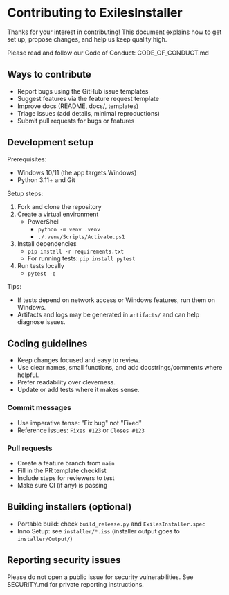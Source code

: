 # Contributing to ExilesInstaller

Thanks for your interest in contributing! This document explains how to get set up, propose changes, and help us keep quality high.

Please read and follow our Code of Conduct: CODE_OF_CONDUCT.md

## Ways to contribute
- Report bugs using the GitHub issue templates
- Suggest features via the feature request template
- Improve docs (README, docs/, templates)
- Triage issues (add details, minimal reproductions)
- Submit pull requests for bugs or features

## Development setup
Prerequisites:
- Windows 10/11 (the app targets Windows)
- Python 3.11+ and Git

Setup steps:
1. Fork and clone the repository
2. Create a virtual environment
   - PowerShell
     - `python -m venv .venv`
     - `./.venv/Scripts/Activate.ps1`
3. Install dependencies
   - `pip install -r requirements.txt`
   - For running tests: `pip install pytest`
4. Run tests locally
   - `pytest -q`

Tips:
- If tests depend on network access or Windows features, run them on Windows.
- Artifacts and logs may be generated in `artifacts/` and can help diagnose issues.

## Coding guidelines
- Keep changes focused and easy to review.
- Use clear names, small functions, and add docstrings/comments where helpful.
- Prefer readability over cleverness.
- Update or add tests where it makes sense.

### Commit messages
- Use imperative tense: "Fix bug" not "Fixed"
- Reference issues: `Fixes #123` or `Closes #123`

### Pull requests
- Create a feature branch from `main`
- Fill in the PR template checklist
- Include steps for reviewers to test
- Make sure CI (if any) is passing

## Building installers (optional)
- Portable build: check `build_release.py` and `ExilesInstaller.spec`
- Inno Setup: see `installer/*.iss` (installer output goes to `installer/Output/`)

## Reporting security issues
Please do not open a public issue for security vulnerabilities. See SECURITY.md for private reporting instructions.
